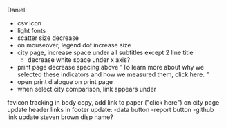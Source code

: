 Daniel:
- csv icon
- light fonts
- scatter size decrease
- on mouseover, legend dot increase size
- city page, increase space under all subtitles except 2 line title
	- decrease white space under x axis?
- print page decrease spacing above "To learn more about why we selected these indicators and how we measured them, click here.
"
- open print dialogue on print page
- when select city comparison, link appears under





favicon
tracking
in body copy, add link to paper ("click here")
on city page update header links
in footer update:
-data button
-report button
-github link
update steven brown disp name?
